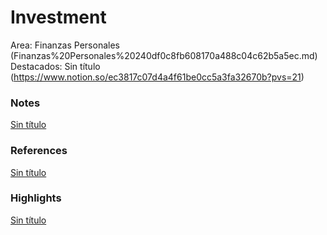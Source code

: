 # Investment

Area: Finanzas Personales (Finanzas%20Personales%20240df0c8fb608170a488c04c62b5a5ec.md)
Destacados: Sin título (https://www.notion.so/ec3817c07d4a4f61be0cc5a3fa32670b?pvs=21)

### Notes

[Sin título](Sin%20ti%CC%81tulo%20240df0c8fb608101b5e8f6c85f500276.csv)

### References

[Sin título](Sin%20ti%CC%81tulo%20240df0c8fb60816c8fa8fe10a0a5bd1a.csv)

### Highlights

[Sin título](Sin%20ti%CC%81tulo%20240df0c8fb608154ae68f650c536f30f.csv)